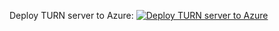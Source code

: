 Deploy TURN server to Azure:
[![Deploy TURN server to Azure](http://azuredeploy.net/deploybutton.png)](https://portal.azure.com/#create/Microsoft.Template/uri/https%3A%2F%2Fraw.githubusercontent.com%2Fanastasiia-zolochevska%2Farm-deployment-turn-server%2Fmaster%2Fturn-server-template.json)
